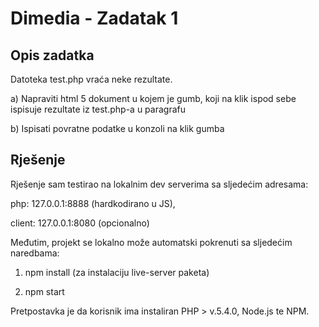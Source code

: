 # Dimedia - Zadatak 1

## Opis zadatka

Datoteka test.php vraća neke rezultate.

a) Napraviti html 5 dokument u kojem je gumb, koji na klik ispod sebe ispisuje rezultate iz test.php-a u paragrafu

b) Ispisati povratne podatke u konzoli na klik gumba

## Rješenje
Rješenje sam testirao na lokalnim dev serverima sa sljedećim adresama:

php: 127.0.0.1:8888 (hardkodirano u JS),

client: 127.0.0.1:8080 (opcionalno)

Međutim, projekt se lokalno može automatski pokrenuti sa sljedećim naredbama:

1) npm install (za instalaciju live-server paketa)

2) npm start

Pretpostavka je da korisnik ima instaliran PHP > v.5.4.0, Node.js te NPM.
